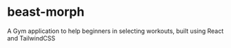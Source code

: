 # beast-morph
 A Gym application to help beginners in selecting workouts, built using React and TailwindCSS
